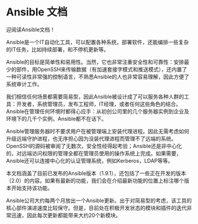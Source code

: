 
# Ansible 文档

迎阅读Ansible文档！

Ansible是一个IT自动化工具，可以配置各种系统，部署软件，还能编排一些复杂的IT任务，比如持续部署，和不停机更新等。

Ansible的目标是简单性和易用性。当然，它也非常注重安全性和可靠性：安排最少的部件，用OpenSSH来传输数据（有加速套接字模式和推送模式），还内置了一种可读性非常强的控制语言，不熟悉Ansible的人也非常容易理解，因此方便了系统审计工作。

我们相信任何场景都需要简易型，因此Ansible被设计成了可以服务各种人群的工具：开发者，系统管理员，发布工程师，IT经理，或者任何这些角色的结合。Ansible在管理任何环境时都得心应手：从初创公司里的几个服务器实例到企业及环境下的几千个实例，Ansible都不在话下。

Ansible管理服务器时不要求用户在被管理端上安装代理进程。因此无需考虑如何升级远端守护进程，也无序担心因为没装代理进程而管理不了远端的系统。OpenSSH的源码被审阅了无数次，安全性经得起考验；Ansible还是非中心化的，对远端访问权限的管理全都在管理员使用的操作系统上完成。如果需要，Ansible还可以连接中心化的认证管理系统，例如Kerberos，LDAP等等。

本文档涵盖了目前已发布的Ansible版本（1.9.1），还包括了一些正在开发的版本（2.0）的内容。如果有最新的功能，我们会在介绍最新功能的位置上标注哪个版本开始支持该功能。

Ansible公司大约每两个月放出一个Ansible更新。出于对简易型的考虑，该工具的核心部件演进速度比较保守。但是，目前处在积极开发状态的模块和插件的迭代非常迅速，因此每次更新都能带来大约20个新模块。